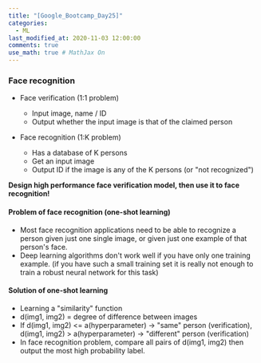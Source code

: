 ```yaml
---
title: "[Google_Bootcamp_Day25]"
categories: 
  - ML
last_modified_at: 2020-11-03 12:00:00
comments: true
use_math: true # MathJax On
---
```


### Face recognition

- Face verification (1:1 problem)
  - Input image, name / ID 
  - Output whether the input image is that of the claimed person

- Face recognition (1:K problem)
  - Has a database of K persons
  - Get an input image
  - Output ID if the image is any of the K persons (or "not recognized")

**Design high performance face verification model, then use it to face recognition!** 

#### Problem of face recognition (one-shot learning)

- Most face recognition applications need to be able to recognize a person given just one single image, or given just one example of that person's face.
- Deep learning algorithms don't work well if you have only one training example. (if you have such a small training set it is really not enough to train a robust neural network for this task)

#### Solution of one-shot learning

- Learning a "similarity" function
- d(img1, img2) = degree of difference between images
- If d(img1, img2) <= a(hyperparameter) -> "same" person (verification), d(img1, img2) > a(hyperparameter) -> "different" person (verification)
- In face recognition problem, compare all pairs of d(img1, img2) then output the most high probability label.



